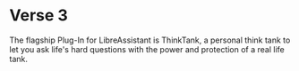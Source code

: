 # Verse 3

The flagship Plug-In for LibreAssistant is ThinkTank, a personal think tank to let you ask life's hard questions with the power and protection of a real life tank.
